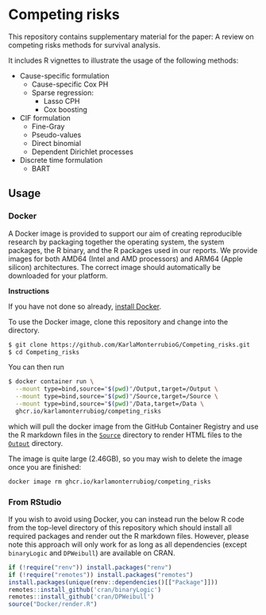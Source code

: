 # Competing risks

This repository contains supplementary material for the paper: A review on competing risks methods for survival analysis.

It includes R vignettes to illustrate the usage of the following methods:

* Cause-specific formulation
  + Cause-specific Cox PH
  + Sparse regression:
     - Lasso CPH
     - Cox boosting
* CIF formulation
  + Fine-Gray
  + Pseudo-values
  + Direct binomial
  + Dependent Dirichlet processes
* Discrete time formulation
  + BART

## Usage

### Docker

A Docker image is provided to support our aim of creating reproducible research
by packaging together the operating system, the system packages, the R binary,
and the R packages used in our reports.  We provide images for both AMD64
(Intel and AMD processors) and ARM64 (Apple silicon) architectures. The correct
image should automatically be downloaded for your platform.   

**Instructions**

If you have not done so already, [install Docker](https://www.docker.com).

To use the Docker image, clone this repository and change into the
directory.

``` bash
$ git clone https://github.com/KarlaMonterrubioG/Competing_risks.git
$ cd Competing_risks
```

You can then run 

``` bash
$ docker container run \
  --mount type=bind,source="$(pwd)"/Output,target=/Output \
  --mount type=bind,source="$(pwd)"/Source,target=/Source \
  --mount type=bind,source="$(pwd)"/Data,target=/Data \
  ghcr.io/karlamonterrubiog/competing_risks
```

which will pull the docker image from the GitHub Container Registry and  use the
R markdown files in the [`Source`](Source) directory to render HTML files to the
[`Output`](Output) directory.

The image is quite large (2.46GB), so you may wish to delete the image once you
are finished:

``` bash
docker image rm ghcr.io/karlamonterrubiog/competing_risks
```

 <!-- To do! Add windows Docker installation instructions -->

### From RStudio

If you wish to avoid using Docker, you can instead run the below R code from the
top-level directory of this repository which should install all required
packages and render out the R markdown files. However, please note this approach
will only work for as long as all dependencies (except `binaryLogic` and
`DPWeibull`) are available on CRAN.

``` R
if (!require("renv")) install.packages("renv")
if (!require("remotes")) install.packages("remotes")
install.packages(unique(renv::dependencies()[["Package"]]))
remotes::install_github('cran/binaryLogic')
remotes::install_github('cran/DPWeibull')
source("Docker/render.R")
```
